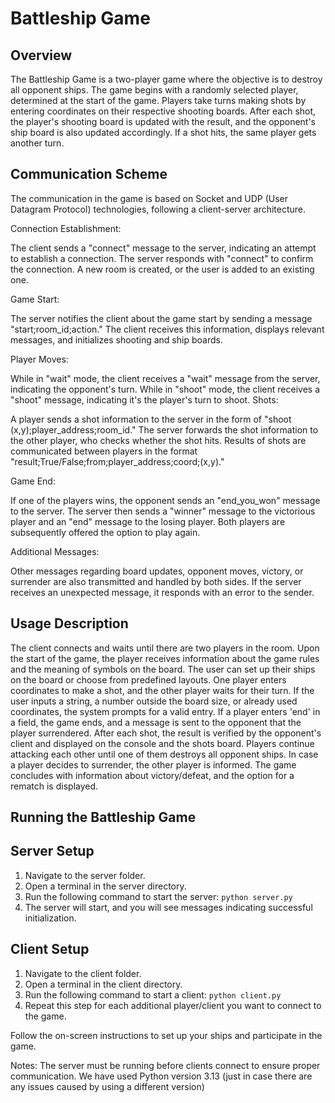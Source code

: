 # Battleship Game

## Overview

The Battleship Game is a two-player game where the objective is to destroy all opponent ships. The game begins with a randomly selected player, determined at the start of the game.
Players take turns making shots by entering coordinates on their respective shooting boards. After each shot, the player's shooting board is updated with the result,
and the opponent's ship board is also updated accordingly. If a shot hits, the same player gets another turn.

## Communication Scheme

The communication in the game is based on Socket and UDP (User Datagram Protocol) technologies, following a client-server architecture.

Connection Establishment:

The client sends a "connect" message to the server, indicating an attempt to establish a connection.
The server responds with "connect" to confirm the connection. A new room is created, or the user is added to an existing one.

Game Start:

The server notifies the client about the game start by sending a message "start;room_id;action."
The client receives this information, displays relevant messages, and initializes shooting and ship boards.

Player Moves:

While in "wait" mode, the client receives a "wait" message from the server, indicating the opponent's turn.
While in "shoot" mode, the client receives a "shoot" message, indicating it's the player's turn to shoot.
Shots:

A player sends a shot information to the server in the form of "shoot (x,y);player_address;room_id."
The server forwards the shot information to the other player, who checks whether the shot hits.
Results of shots are communicated between players in the format "result;True/False;from;player_address;coord;(x,y)."

Game End:

If one of the players wins, the opponent sends an "end_you_won" message to the server. The server then sends a "winner" message to the victorious player and an "end" message to the losing player.
Both players are subsequently offered the option to play again.

Additional Messages:

Other messages regarding board updates, opponent moves, victory, or surrender are also transmitted and handled by both sides.
If the server receives an unexpected message, it responds with an error to the sender.

## Usage Description

The client connects and waits until there are two players in the room.
Upon the start of the game, the player receives information about the game rules and the meaning of symbols on the board.
The user can set up their ships on the board or choose from predefined layouts.
One player enters coordinates to make a shot, and the other player waits for their turn.
If the user inputs a string, a number outside the board size, or already used coordinates, the system prompts for a valid entry.
If a player enters 'end' in a field, the game ends, and a message is sent to the opponent that the player surrendered.
After each shot, the result is verified by the opponent's client and displayed on the console and the shots board.
Players continue attacking each other until one of them destroys all opponent ships.
In case a player decides to surrender, the other player is informed.
The game concludes with information about victory/defeat, and the option for a rematch is displayed.

## Running the Battleship Game

## Server Setup

1. Navigate to the server folder.
2. Open a terminal in the server directory.
3. Run the following command to start the server: `python server.py`
4. The server will start, and you will see messages indicating successful initialization.

## Client Setup

1. Navigate to the client folder.
2. Open a terminal in the client directory.
3. Run the following command to start a client: `python client.py`
4. Repeat this step for each additional player/client you want to connect to the game.

Follow the on-screen instructions to set up your ships and participate in the game.

Notes:
The server must be running before clients connect to ensure proper communication.
We have used Python version 3.13 (just in case there are any issues caused by using a different version)
